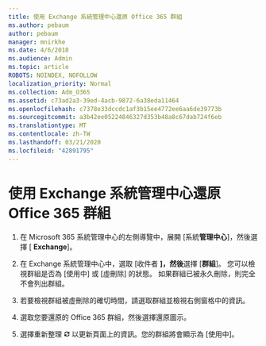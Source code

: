 ```yaml
---
title: 使用 Exchange 系統管理中心還原 Office 365 群組
ms.author: pebaum
author: pebaum
manager: mnirkhe
ms.date: 4/6/2018
ms.audience: Admin
ms.topic: article
ROBOTS: NOINDEX, NOFOLLOW
localization_priority: Normal
ms.collection: Adm_O365
ms.assetid: c73ad2a3-39ed-4acb-9872-6a38eda11464
ms.openlocfilehash: c7378e33dccdc1af3b15ee4772ee6aa6de39773b
ms.sourcegitcommit: a3b42ee05224846327d353b48a8c67dab724f6eb
ms.translationtype: MT
ms.contentlocale: zh-TW
ms.lasthandoff: 03/21/2020
ms.locfileid: "42891795"
---
```

# <a name="restore-an-office-365-group-using-the-exchange-admin-center"></a>使用 Exchange 系統管理中心還原 Office 365 群組

1. 在 Microsoft 365 系統管理中心的左側導覽中，展開 [系統**管理中心**]，然後選擇 [ **Exchange**]。
    
2. 在 Exchange 系統管理中心中，選取 [收件者 **]，然後**選擇 [**群組**]。 您可以檢視群組是否為 [使用中] 或 [虛刪除] 的狀態。 如果群組已被永久刪除，則完全不會列出群組。
    
3. 若要檢視群組被虛刪除的確切時間，請選取群組並檢視右側窗格中的資訊。
    
4. 選取您要還原的 Office 365 群組，然後選擇還原圖示。
    
5. 選擇重新整理 ![[重新整理] 圖示](media/6464df90-2a91-4c1f-92a6-9a38c7696ac3.gif) 以更新頁面上的資訊。您的群組將會顯示為 [使用中]。 
    


